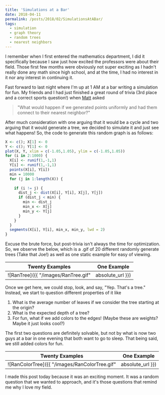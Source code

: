 ```yaml
---
title: 'Simulations at a Bar'
date: 2018-04-11
permalink: /posts/2018/02/SimulationsAtABar/
tags:
  - simulation
  - graph theory
  - random trees
  - nearest neighbors
---
```


I remember when I first entered the mathematics department, I did it specifically because I saw just how excited the professors were about their field. Those first few months were obviously not super exciting as I hadn't really done any math since high school, and at the time, I had no interest in it nor any interest in continuing it.

Fast forward to last night where I'm up at 1 AM at a bar writing a simulation for fun. My friends and I had just finished a great round of trivia (3rd place and a correct sports question!) when [Matt](http://paulmwatkins.com/) asked

> "What would happen if we generated points uniformly and had them connect to their nearest neighbor?"

After much consideration with one arguing that it would be a cycle and two arguing that it would generate a tree, we decided to simulate it and just see what happens! So, the code to generate this random graph is as follows:

```R
X <- c(); X[1] <- 0
Y <- c(); Y[1] <- 0
plot(X, Y, xlim = c(-1.05,1.05), ylim = c(-1.05,1.05))
for (i in 2:1000) {
  X[i] <- runif(1,-1,1)
  Y[i] <- runif(1,-1,1)
  points(X[i], Y[i])
  min = 10000
  for (j in 1:length(X)) {
    
    if (i != j) {
      dist_j <- dist(X[i], Y[i], X[j], Y[j])
      if (dist_j < min) {
        min <- dist_j
        min_x <- X[j]
        min_y <- Y[j]
      }
    }
  }
  segments(X[i], Y[i], min_x, min_y, lwd = 2)
}
```

Excuse the brute force, but post-trivia isn't always the time for optimization. So, we observe the below, which is a .gif of 20 different randomly generate trees (Take that Joe!) as well as one static example for easy of viewing.

Twenty Examples            |  One Example
:-------------------------:|:-------------------------:
![RanTree]({{ "/images/RanTree.gif" | absolute_url }})  |   ![RanTreeEx]({{ "/images/ExTree.png" | absolute_url }})

Once we get here, we could stop, look, and say, "Yep. That's a tree." Instead, we start to question different properties of it like

1. What is the average number of leaves if we consider the tree starting at the origin?
1. What is the expected depth of a tree?
1. For fun, what if we add colors to the edges! (Maybe these are weights? Maybe it just looks cool?)

The first two questions are definitely solvable, but not by what is now two guys at a bar in one evening that both want to go to sleep. That being said, we still added colors for fun.

Twenty Examples            |  One Example
:-------------------------:|:-------------------------:
![RanColorTree]({{ "/images/RanColorTree.gif" | absolute_url }})  |   ![RanColorTreeEx]({{ "/images/ExColorTree.png" | absolute_url }})


I made this post today because it was an exciting moment. It was a random question that we wanted to approach, and it's those questions that remind me why I love my field. 